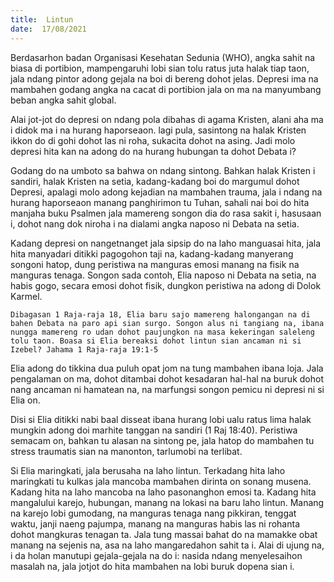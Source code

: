 ```yaml
---
title:  Lintun
date:  17/08/2021
---
```


Berdasarhon badan Organisasi Kesehatan Sedunia (WHO), angka sahit na biasa di portibion, mampengaruhi lobi sian tolu ratus juta halak tiap taon, jala ndang pintor adong gejala na boi di bereng dohot jelas. Depresi ima na mambahen godang angka na cacat di portibion jala on ma na manyumbang beban angka sahit global.

Alai jot-jot do depresi on ndang pola dibahas di agama Kristen, alani aha ma i didok ma i na hurang haporseaon. lagi pula, sasintong na halak Kristen ikkon do di gohi dohot las ni roha, sukacita dohot na asing. Jadi molo depresi hita kan na adong do na hurang hubungan ta dohot Debata i?

Godang do na umboto sa bahwa on ndang sintong. Bahkan halak Kristen i sandiri, halak Kristen na setia, kadang-kadang boi do margumul dohot Depresi, apalagi molo adong kejadian na mambahen trauma, jala i ndang na hurang haporseaon manang panghirimon tu Tuhan, sahali nai boi do hita manjaha buku Psalmen jala mamereng songon dia do rasa sakit i, hasusaan i, dohot nang dok niroha i na dialami angka naposo ni Debata na setia.

Kadang depresi on nangetnanget jala sipsip do na laho manguasai hita, jala hita manyadari ditikki pagogohon taji na, kadang-kadang manyerang songoni hatop, dung peristiwa na manguras emosi manang na fisik na manguras tenaga. Songon sada contoh, Elia naposo ni Debata na setia, na habis gogo, secara emosi dohot fisik, dungkon peristiwa na adong di Dolok Karmel.

`Dibagasan 1 Raja-raja 18, Elia baru sajo mamereng halongangan na di bahen Debata na paro api sian surgo. Songon alus ni tangiang na, ibana nungga mamereng ro udan dohot paujungkon na masa kekeringan saleleng tolu taon. Boasa si Elia bereaksi dohot lintun sian ancaman ni si Izebel? Jahama 1 Raja-raja 19:1-5`

Elia adong do tikkina dua puluh opat jom na tung mambahen ibana loja. Jala pengalaman on ma, dohot ditambai dohot kesadaran hal-hal na buruk dohot nang ancaman ni hamatean na, na marfungsi songon pemicu ni depresi ni si Elia on.

Disi si Elia ditikki nabi baal disseat ibana hurang lobi ualu ratus lima halak mungkin adong doi marhite tanggan na sandiri (1 Raj 18:40). Peristiwa semacam on, bahkan tu alasan na sintong pe, jala hatop do mambahen tu stress traumatis sian na manonton, tarlumobi na terlibat.

Si Elia maringkati, jala berusaha na laho lintun. Terkadang hita laho maringkati tu kulkas jala mancoba mambahen dirinta on sonang musena. Kadang hita na laho mancoba na laho pasonanghon emosi ta. Kadang hita mangalului karejo, hubungan, manang na lokasi na baru laho lintun. Manang na karejo lobi gumodang, na manguras tenaga nang pikkiran, tenggat waktu, janji naeng pajumpa, manang na manguras habis las ni rohanta dohot mangkuras tenagan ta. Jala tung massai bahat do na mamakke obat manang na sejenis na, asa na laho mangaredahon sahit ta i. Alai di ujung na, i da holan manutupi gejala-gejala na do i: nasida ndang menyelesaihon masalah na, jala jotjot do hita mambahen na lobi buruk dopena sian i.